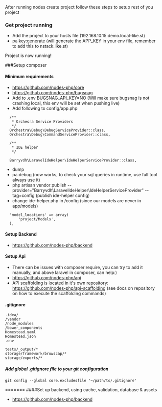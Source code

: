 After running nodes create project follow these steps to setup rest of you project

### Get project running
- Add the project to your hosts file (192.168.10.15 demo.local-like.st)
- pa key:generate (will generate the APP_KEY in your env file, remember to add this to nstack.like.st)

Project is now running!

###Setup composer
#### Minimum requirements
- https://github.com/nodes-php/core
- https://github.com/nodes-php/bugsnag
- Add to .env BUGSNAG_API_KEY=NO (Will make sure bugsnag is not crashing local, this env will be set when pushing live)
- Add following to config/app.php
```
  /**
   * Orchesra Service Providers
   */
  Orchestra\Debug\DebugServiceProvider::class,
  Orchestra\Debug\CommandServiceProvider::class,
  
  /**
   * IDE helper
   */
  
  Barryvdh\LaravelIdeHelper\IdeHelperServiceProvider::class,
```
- dump
- pa debug (now works, to check your sql queries in runtime, use full tool always use it)
- php artisan vendor:publish --provider="Barryvdh\LaravelIdeHelper\IdeHelperServiceProvider" --tag=config (publish ide-helper config)
- change ide-helper.php in /config (since our models are never in app/models)
```
  'model_locations' => array(
      'project/Models',
  ),
```

#### Setup Backend
- https://github.com/nodes-php/backend

#### Setup Api
 - There can be issues with composer require, you can try to add it manually, and above laravel in composer, can help:)
 - https://github.com/nodes-php/api
 - API scaffolding is located in it's own repository: https://github.com/nodes-php/api-scaffolding (see docs on repository on how to execute the scaffolding commands)
 
#### .gitignore
```
.idea/
/vendor
/node_modules
/bower_components
Homestead.yaml
Homestead.json
.env

tests/_output/*
storage/framework/browscap/*
storage/exports/*
```

##### Add global .gitignore file to your git configuration
```
git config --global core.excludesfile '~/path/to/.gitignore'
```
=======
####Set up backend, using cache, validation, database & assets
- https://github.com/nodes-php/backend
